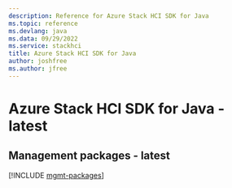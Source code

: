 ```yaml
---
description: Reference for Azure Stack HCI SDK for Java
ms.topic: reference
ms.devlang: java
ms.data: 09/29/2022
ms.service: stackhci
title: Azure Stack HCI SDK for Java
author: joshfree
ms.author: jfree
---
```

# Azure Stack HCI SDK for Java - latest

## Management packages - latest
[!INCLUDE [mgmt-packages](stack-hci-mgmt-index.md)]